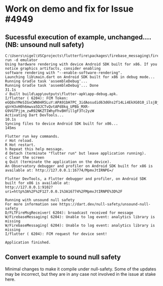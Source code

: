 # Work on demo and fix for Issue #4949

## Sucessful execution of example, unchanged.... (NB: unsound null safety)

```
C:\Users\nigel\VSCprojects\flutterfire\packages\firebase_messaging\firebase_messaging\example>flutter run -d emulator
Using hardware rendering with device Android SDK built for x86. If you notice graphics artifacts, consider enabling
software rendering with "--enable-software-rendering".
Launching lib\main.dart on Android SDK built for x86 in debug mode...
Running Gradle task 'assembleDebug'...
Running Gradle task 'assembleDebug'... Done                        31.1s
√ Built build\app\outputs\flutter-apk\app-debug.apk.
I/flutter ( 6204): FCM Token: eGQ8xYMeSIGxCWN04R5LuY:APA91bH7PC_3idAosudid63d6hs2f14Li4EkXG010_ilsjBjHLqR1hWbD45-qUrH3vH0h6mwva5DJCTvQvtAPd8kq_UPBb_MXR-G9VGTPjjm_zwR92NKZTIWhyFhvBHfillgF3Tc2yzW
Activating Dart DevTools...                                        10.1s
Syncing files to device Android SDK built for x86...               145ms

Flutter run key commands.
r Hot reload.
R Hot restart.
h Repeat this help message.
d Detach (terminate "flutter run" but leave application running).
c Clear the screen
q Quit (terminate the application on the device).
An Observatory debugger and profiler on Android SDK built for x86 is available at: http://127.0.0.1:16774/MpmvJtIRNPE=/

Flutter DevTools, a Flutter debugger and profiler, on Android SDK built for x86 is available at:
http://127.0.0.1:9102?uri=http%3A%2F%2F127.0.0.1%3A16774%2FMpmvJtIRNPE%3D%2F

Running with unsound null safety
For more information see https://dart.dev/null-safety/unsound-null-safety
D/FLTFireMsgReceiver( 6204): broadcast received for message
W/FirebaseMessaging( 6204): Unable to log event: analytics library is missing
W/FirebaseMessaging( 6204): Unable to log event: analytics library is missing
I/flutter ( 6204): FCM request for device sent!

Application finished.
```

## Convert example to sound null safety

Minimal changes to make it compile under null-safety. Some of the updates may be incorrect, but they are in any case not involved in the issue at stake here.
